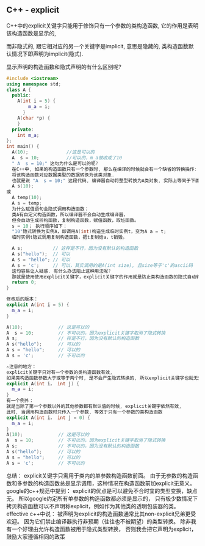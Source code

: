 ## C++ - explicit

C++中的explicit关键字只能用于修饰只有一个参数的类构造函数, 它的作用是表明该构造函数是显示的, 

而非隐式的, 跟它相对应的另一个关键字是implicit, 意思是隐藏的, 类构造函数默认情况下即声明为implicit(隐式).

显示声明的构造函数和隐式声明的有什么区别呢?

```c++
#include <iostream>
using namespace std;
class A {
  public:
    A(int i = 5) {
        m_a = i;
      }
    A(char *p) {
    }
  private:
    int m_a;
};
int main() {
  A(10);              //这是可以的
  A  s = 10;          //可以的，m_a被改成了10
  " A  s = 10;" 这句为什么是可以的呢?
  在C++中, 如果的构造函数只有一个参数时, 那么在编译的时候就会有一个缺省的转换操作:
  将该构造函数对应数据类型的数据转换为该类对象. 
  也就是说 "A  s = 10;" 这段代码, 编译器自动将整型转换为A类对象, 实际上等同于下面的操作:
  A s(10);  
或  
  A temp(10);  
  A s = temp;  
  为什么赋值语句会隐式调用构造函数：
  类A有自定义构造函数，所以编译器不会自动生成编译器，
  但会自动生成析构函数，复制构造函数，赋值函数，取址函数。
  s = 10； 执行顺序如下：
  "10"隐式转换为实例A，即调用A(int)构造生成临时实例t，变为A a = t;
  临时实例t隐式调用复制构造函数，把t复制给a，t销毁。

  A s;           // 这样是不行，因为没有默认的构造函数
  A s("hello");  // 可以
  A s = "hello"; // 可以
  A s = 'c';     // 可以，其实调用的是A(int size), 且size等于'c'的ascii码  
  这句容易让人疑惑. 有什么办法阻止这种用法呢?
  那就是使用使用explicit关键字，explicit关键字的作用就是防止类构造函数的隐式自动转换.
  return 0;
}

修改后的版本：
explicit A(int i = 5) {
  m_a = i;
}

A(10);             // 这是可以的
A  s = 10;         // 不可以的，因为explicit关键字取消了隐式转换 
A s;               // 样是不行，因为没有默认的构造函数
A s("hello");      // 可以的
A s = "hello";     // 可以的
A s = 'c';         // 不可以的

⚠️注意的地方：
explicit关键字只对有一个参数的类构造函数有效, 
如果类构造函数参数大于或等于两个时, 是不会产生隐式转换的, 所以explicit关键字也就无效了
explicit A(int i， int j) {
  m_a = i;
}
有一个例外：
就是当除了第一个参数以外的其他参数都有默认值的时候, explicit关键字依然有效, 
此时, 当调用构造函数时只传入一个参数, 等效于只有一个参数的类构造函数
explicit A(int i， int j = 0) {
  m_a = i;
}
A(10);             // 这是可以的
A  s = 10;         // 不可以的，因为explicit关键字取消了隐式转换 
A s;               // 不可以的，因为没有默认的构造函数
A s("hello");      // 可以的
A s = "hello";     // 可以的
A s = 'c';         // 不可以的

````

总结：
explicit关键字只需用于类内的单参数构造函数前面。
由于无参数的构造函数和多参数的构造函数总是显示调用，这种情况在构造函数前加explicit无意义。
google的c++规范中提到：
explicit的优点是可以避免不合时宜的类型变换，缺点无。
所以google约定所有单参数的构造函数都必须是显示的，
只有极少数情况下拷贝构造函数可以不声明称explicit，例如作为其他类的透明包装器的类。
effective c++中说：
被声明为explicit的构造函数通常比其non-explicit兄弟更受欢迎。
因为它们禁止编译器执行非预期（往往也不被期望）的类型转换。
除非我有一个好理由允许构造函数被用于隐式类型转换，
否则我会把它声明为explicit，鼓励大家遵循相同的政策